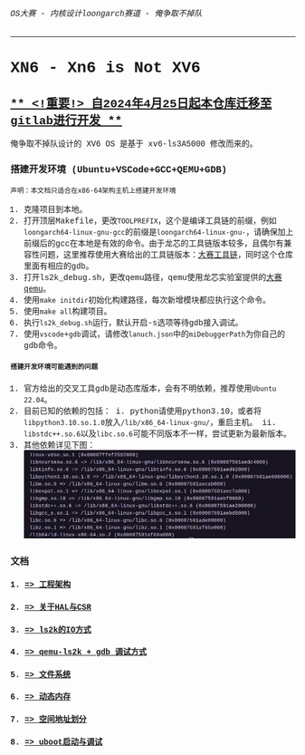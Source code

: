 <font face="Liberation Mono">

###### OS大赛 - 内核设计loongarch赛道 - 俺争取不掉队

-------------------------------------------------------------

# XN6 - Xn6 is Not XV6

## [** <!重要!> 自2024年4月25日起本仓库迁移至gitlab进行开发 **](https://gitlab.eduxiji.net/T202410486992576/OSKernel2024-2k1000la-xv6.git)

俺争取不掉队设计的 XV6 OS 是基于 xv6-ls3A5000 修改而来的。

### 搭建开发环境 (Ubuntu+VSCode+GCC+QEMU+GDB)

`声明：本文档只适合在x86-64架构主机上搭建开发环境`

1. 克隆项目到本地。
2. 打开顶层Makefile，更改`TOOLPREFIX`，这个是编译工具链的前缀，例如`loongarch64-linux-gnu-gcc`的前缀是`loongarch64-linux-gnu-`，请确保加上前缀后的gcc在本地是有效的命令。由于龙芯的工具链版本较多，且偶尔有兼容性问题，这里推荐使用大赛给出的工具链版本：[大赛工具链](https://github.com/LoongsonLab/oscomp-toolchains-for-oskernel)，同时这个仓库里面有相应的gdb。
3. 打开ls2k_debug.sh，更改qemu路径，qemu使用龙芯实验室提供的[大赛qemu](https://github.com/LoongsonLab/2k1000-materials)。
4. 使用`make initdir`初始化构建路径，每次新增模块都应执行这个命令。
5. 使用`make all`构建项目。
6. 执行`ls2k_debug.sh`运行，默认开启-s选项等待gdb接入调试。
7. 使用`vscode`+`gdb`调试，请修改`lanuch.json`中的`miDebuggerPath`为你自己的gdb命令。

#### `搭建开发环境可能遇到的问题`

1. 官方给出的交叉工具gdb是动态库版本，会有不明依赖，推荐使用`Ubuntu 22.04`。
2. 目前已知的依赖的包括：
	i. python请使用python3.10，或者将`libpython3.10.so.1.0`放入`/lib/x86_64-linux-gnu/`，重启主机。
	ii. `libstdc++.so.6`以及`libc.so.6`可能不同版本不一样，尝试更新为最新版本。
3. 其他依赖详见下图：
![](./doc/img/gdb_depends.png)

### 文档 

#### 1. [=> 工程架构](./doc/project.md)

#### 2. [=> 关于HAL与CSR](./doc/hal.md)

#### 3. [=> ls2k的IO方式](./doc/ls2k_io.md)

#### 4. [=> qemu-ls2k + gdb 调试方式](./doc/qemu_debug.md)

#### 5. [=> 文件系统](./doc/fs.md)

#### 6. [=> 动态内存](./doc/dyn_mem.md)

#### 7. [=> 空间地址划分](./doc/memlayout.md)

#### 8. [=> uboot启动与调试](./doc/how_to_uboot.md)